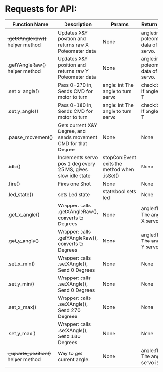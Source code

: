# Requests for API:

| Function Name  | Description                | Params  | Return Values  | Complete? |
| -------------  | ---                        | ---     | ---            | ---       |
| ~~.getXAngleRaw()~~ helper method    | Updates X&Y position and returns raw X Poteometer data  | None    |  angle:int raw poteometer data of the X servo.    |    ✔️    |
| ~~.getYAngleRaw()~~ helper method    | Updates X&Y position and returns raw Y Poteometer data  | None    |  angle:int raw poteometer data of the Y servo.    |    ✔️    |
| .set_x_angle()    | Pass 0-270 in, Sends CMD for motor to turn  | angle: int The angle to turn servo   |  check:boolean If angle > 270, T   |    ✔️    |
| .set_y_angle()    | Pass 0-180 in, Sends CMD for motor to turn  | angle: int The angle to turn servo    |  check:boolean If angle > 180, T    |    ✔️    |
| .pause_movement()    | Gets current X&Y Degree, and sends movement CMD for that Degree   | None    |  None    |    ✔️    |
| .idle()    | Increments servo pos 1 deg every 25 MS, gives slow idle state  | stopCon:Event exits the method when .isSet()  |  None    |    ✔️    |
| .fire()    | Fires one Shot  | None    |  None    |    :x:    |
| .led_state()    | sets Led state  |  state:bool sets led   |  None    |    :x:    |
| .get_x_angle()    | Wrapper: calls .getXAngleRaw(), converts to Degrees  | None    |  angle:float The angle the X servo is in.    |    ✔️    |
| .get_y_angle()    | Wrapper: calls .getYAngleRaw(), converts to Degrees  | None    |  angle:float The angle the Y servo is in.    |    ✔️    |
| .set_x_min()    | Wrapper: calls .setXAngle(), Send 0 Degrees  | None    |  None    |    ✔️    |
| .set_y_min()    | Wrapper: calls .setXAngle(), Send 0 Degrees  | None    |  None    |    ✔️    |
| .set_x_max()    | Wrapper: calls .setXAngle(), Send 270 Degrees  | None    |  None    |    ✔️    |
| .set_y_max()    | Wrapper: calls .setXAngle(), Send 180 Degrees  | None    |  None    |    ✔️    |
| ~~._update_position()~~ helper method   | Way to get current angle.  | None    |  angle:float The angle the servo is in.    |    ✔️     |
